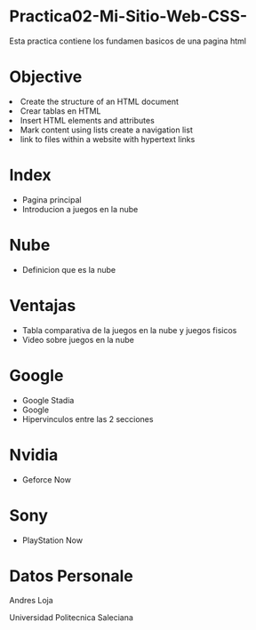 # Practica02-Mi-Sitio-Web-CSS-
<p>Esta practica contiene los fundamen basicos de una pagina html</p>
<h1>Objective</h1
<ul>
  <li> Create the structure of an HTML document</li>
  <li> Crear tablas en HTML</li>
  <li>Insert HTML elements and attributes </li>
  <li> Mark content using lists create a navigation list</li>
  <li> link to files within a website with hypertext links</li>
</ul>
<h1>Index</h1>
<ul>
  <li>Pagina principal</li>
  <li>Introducion a juegos en la nube</li>
</ul>
<h1>Nube</h1>
<ul>
  <li>Definicion que es la nube</li>
</ul>
<h1>Ventajas</h1>
<ul>
  <li>Tabla comparativa de la juegos en la nube y juegos fisicos</li>
  <li>Video sobre juegos en la nube</li>
</ul>
<h1>Google</h1>
<ul>
  <li>Google Stadia</li>
  <li>Google</li>
  <li>Hipervinculos entre las 2 secciones</li>
</ul>
<h1>Nvidia</h1>
<ul>
  <li>Geforce Now</li>
</ul>
<h1>Sony</h1>
<ul>
  <li>PlayStation Now</li>
</ul>
<h1> Datos Personale</h1> 
  <p>Andres Loja </p>
  <p>Universidad Politecnica Saleciana</p>
